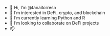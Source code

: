 - 👋 Hi, I’m @tanaitorresn
- 👀 I’m interested in DeFi, crypto, and blockchain
- 🌱 I’m currently learning Python and R
- 💞️ I’m looking to collaborate on DeFi projects
- 📫 

<!---
tanaitorresn/tanaitorresn is a ✨ special ✨ repository because its `README.md` (this file) appears on your GitHub profile.
You can click the Preview link to take a look at your changes.
--->
